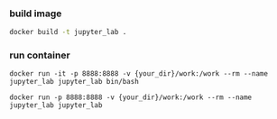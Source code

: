 ### build image

```bash
docker build -t jupyter_lab .
```

### run container

```
docker run -it -p 8888:8888 -v {your_dir}/work:/work --rm --name jupyter_lab jupyter_lab bin/bash

docker run -p 8888:8888 -v {your_dir}/work:/work --rm --name jupyter_lab jupyter_lab
```
